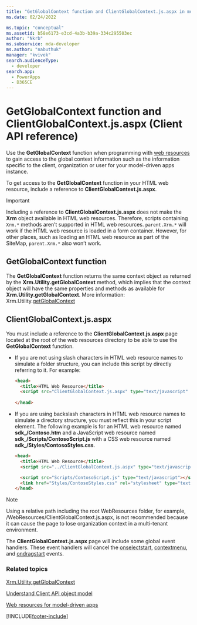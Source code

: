 ```yaml
---
title: "GetGlobalContext function and ClientGlobalContext.js.aspx in model-driven apps| MicrosoftDocs"
ms.date: 02/24/2022

ms.topic: "conceptual"
ms.assetid: b58e6173-e3cd-4a3b-b39a-334c295503ec
author: "Nkrb"
ms.subservice: mda-developer
ms.author: "nabuthuk"
manager: "kvivek"
search.audienceType: 
  - developer
search.app: 
  - PowerApps
  - D365CE
---
```

# GetGlobalContext function and ClientGlobalContext.js.aspx (Client API reference)

Use the **GetGlobalContext** function when programming with [web resources](../../web-resources.md) to gain access to the global context information such as the information specific to the client, organization or user for your model-driven apps instance. 

To get access to the **GetGlobalContext** function in your HTML web resource, include a reference to **ClientGlobalContext.js.aspx**.

> [!IMPORTANT]
> Including a reference to **ClientGlobalContext.js.aspx** does not make the **Xrm** object available in HTML web resources. Therefore, scripts containing `Xrm.*` methods aren’t supported in HTML web resources. `parent.Xrm.*` will work if the HTML web resource is loaded in a form container. However, for other places, such as loading an HTML web resource as part of the SiteMap, `parent.Xrm.*` also won’t work.

## GetGlobalContext function

The **GetGlobalContext** function returns the same context object as returned by the **Xrm.Utility.getGlobalContext** method, which implies that the context object will have the same properties and methods as available for **Xrm.Utility.getGlobalContext**. More information: Xrm.Utility.[getGlobalContext](Xrm-Utility/getGlobalContext.md)

## ClientGlobalContext.js.aspx

You must include a reference to the **ClientGlobalContext.js.aspx** page located at the root of the web resources directory to be able to use the **GetGlobalContext** function.

- If you are not using slash characters in HTML web resource names to simulate a folder structure, you can include this script by directly referring to it. For example:

    ```HTML
    <head>
      <title>HTML Web Resource</title>
      <script src="ClientGlobalContext.js.aspx" type="text/javascript" ></script>
      
    </head>
    ```
- If you are using backslash characters in HTML web resource names to simulate a directory structure, you must reflect this in your script element. The following example is for an HTML web resource named **sdk_/Contoso.htm** and a JavaScript web resource named **sdk_/Scripts/ContosoScript.js** with a CSS web resource named **sdk_/Styles/ContosoStyles.css**.

    ```HTML
    <head>
      <title>HTML Web Resource</title>
      <script src="../ClientGlobalContext.js.aspx" type="text/javascript" ></script>

      <script src="Scripts/ContosoScript.js" type="text/javascript"></script>
      <link href="Styles/ContosoStyles.css" rel="stylesheet" type="text/css" />
    </head>

    ```

> [!NOTE]
> Using a relative path including the root WebResources folder, for example, /WebResources/ClientGlobalContext.js.aspx, is not recommended because it can cause the page to lose organization context in a multi-tenant environment.

The **ClientGlobalContext.js.aspx** page will include some global event handlers. These event handlers will cancel the [onselectstart](https://developer.mozilla.org/docs/Web/Events/selectstart), [contextmenu](https://developer.mozilla.org/docs/Web/Events/contextmenu), and [ondragstart](https://developer.mozilla.org/docs/Web/Events/dragstart) events. 

### Related topics

[Xrm.Utility.getGlobalContext](Xrm-Utility/getGlobalContext.md)

[Understand Client API object model](../understand-clientapi-object-model.md) 

[Web resources for model-driven apps](../../web-resources.md)



[!INCLUDE[footer-include](../../../../includes/footer-banner.md)]
